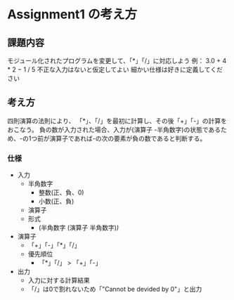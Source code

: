 # Assignment1 の考え方

## 課題内容
モジュール化されたプログラムを変更して、「*」「/」に対応しよう
例： 3.0 + 4 * 2 − 1 / 5
不正な入力はないと仮定してよい
細かい仕様は好きに定義してください

## 考え方
四則演算の法則により、
「*」、「/」を最初に計算し、その後「+」「-」の計算をおこなう。
負の数が入力された場合、入力が(演算子 -半角数字)の状態であるため、-の1つ前が演算子であれば-の次の要素が負の数であると判断する。
### 仕様
- 入力
    - 半角数字
        - 整数(正、負、0)
        - 小数(正、負)
    - 演算子
    - 形式
        -  (半角数字 (演算子 半角数字)*)*
- 演算子
    - 「+」「-」「*」「/」
    - 優先順位
        - 「*」「/」 > 「+」「-」
- 出力
    - 入力に対する計算結果
    - 「/」は0で割れないため「"Cannot be devided by 0"」と出力